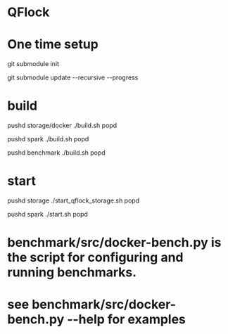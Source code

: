 # QFlock

# One time setup

git submodule  init

git submodule update --recursive --progress

# build
pushd storage/docker
./build.sh
popd

pushd spark
./build.sh
popd

pushd benchmark
./build.sh
popd

# start
pushd storage
./start_qflock_storage.sh
popd

pushd spark
./start.sh
popd

# benchmark/src/docker-bench.py is the script for configuring and running benchmarks.
# see benchmark/src/docker-bench.py --help for examples
